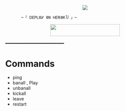 <p align="center"><a href="https://t.me/TEAM_CDX"><img src="https://te.legra.ph/file/63531adaa61fd0c91a556.jpg"></a></p>      
  
           
           ─「 ᎠᎬᏢᏞϴᎽ ϴΝ ᎻᎬᎡϴᏦႮ 」─      
  </h3>      
     <p align="center"><a href="https://dashboard.heroku.com/new?template=https://github.com/MrHacker5575/Banall"> <img src="https://img.shields.io/badge/Deploy%20On%20Heroku-bringle?style=for-the-badge&logo=heroku" width="220" height="38.45"/></a></p>      
  
  ━━━━━━━━━━━━━━━━━━━━━━     
  
  # Commands  
  - ping  
  - banall , Play  
  - unbanall  
  - kickall  
  - leave   
  - restart
